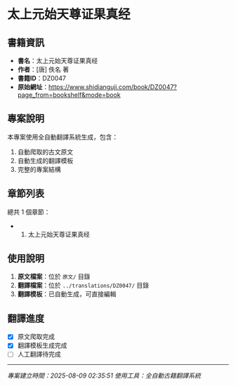 # 太上元始天尊证果真经

## 書籍資訊

- **書名**：太上元始天尊证果真经
- **作者**：[唐] 佚名 著
- **書籍ID**：DZ0047
- **原始網址**：https://www.shidianguji.com/book/DZ0047?page_from=bookshelf&mode=book

## 專案說明

本專案使用全自動翻譯系統生成，包含：
1. 自動爬取的古文原文
2. 自動生成的翻譯模板
3. 完整的專案結構

## 章節列表

總共 1 個章節：

- 01. 太上元始天尊证果真经

## 使用說明

1. **原文檔案**：位於 `原文/` 目錄
2. **翻譯檔案**：位於 `../translations/DZ0047/` 目錄
3. **翻譯模板**：已自動生成，可直接編輯

## 翻譯進度

- [x] 原文爬取完成
- [x] 翻譯模板生成完成
- [ ] 人工翻譯待完成

---
*專案建立時間：2025-08-09 02:35:51*
*使用工具：全自動古籍翻譯系統*
